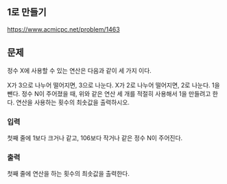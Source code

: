 ## 1로 만들기 
https://www.acmicpc.net/problem/1463

## 문제
정수 X에 사용할 수 있는 연산은 다음과 같이 세 가지 이다.

X가 3으로 나누어 떨어지면, 3으로 나눈다.
X가 2로 나누어 떨어지면, 2로 나눈다.
1을 뺀다.
정수 N이 주어졌을 때, 위와 같은 연산 세 개를 적절히 사용해서 1을 만들려고 한다. 연산을 사용하는 횟수의 최솟값을 출력하시오.

### 입력
첫째 줄에 1보다 크거나 같고, 106보다 작거나 같은 정수 N이 주어진다.

### 출력
첫째 줄에 연산을 하는 횟수의 최솟값을 출력한다.